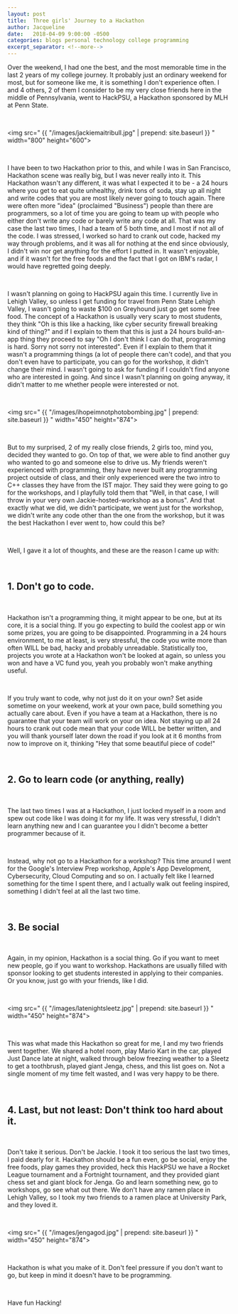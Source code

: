 ```yaml
---
layout: post
title:  Three girls' Journey to a Hackathon
author: Jacqueline
date:   2018-04-09 9:00:00 -0500
categories: blogs personal technology college programming
excerpt_separator: <!--more-->
---
```


Over the weekend, I had one the best, and the most memorable time in the last 2 years of my college journey. It probably just an ordinary weekend for most, but for someone like me, it is something I don't experience often. I and 4 others, 2 of them I consider to be my very close friends here in the middle of Pennsylvania, went to HackPSU, a Hackathon sponsored by MLH at Penn State.

<!--more-->

<br>

<img src=" {{ "/images/jackiemaitribull.jpg" | prepend: site.baseurl }} " width="800" height="600">

<br>

I have been to two Hackathon prior to this, and while I was in San Francisco, Hackathon scene was really big, but I was never really into it. This Hackathon wasn't any different, it was what I expected it to be - a 24 hours where you get to eat quite unhealthy, drink tons of soda, stay up all night and write codes that you are most likely never going to touch again. There were often more "idea" (proclaimed "Business") people than there are programmers, so a lot of time you are going to team up with people who either don't write any code or barely write any code at all. That was my case the last two times, I had a team of 5 both time, and I most if not all of the code. I was stressed, I worked so hard to crank out code, hacked my way through problems, and it was all for nothing at the end since obviously, I didn't win nor get anything for the effort I putted in. It wasn't enjoyable, and if it wasn't for the free foods and the fact that I got on IBM's radar, I would have regretted going deeply.

<br>

I wasn't planning on going to HackPSU again this time. I currently live in Lehigh Valley, so unless I get funding for travel from Penn State Lehigh Valley, I wasn't going to waste $100 on Greyhound just go get some free food. The concept of a Hackathon is usually very scary to most students, they think "Oh is this like a hacking, like cyber security firewall breaking kind of thing?" and if I explain to them that this is just a 24 hours build-an-app thing they proceed to say "Oh I don't think I can do that, programming is hard. Sorry not sorry not interested". Even if I explain to them that it wasn't a programming things (a lot of people there can't code), and that you don't even have to participate, you can go for the workshop, it didn't change their mind. I wasn't going to ask for funding if I couldn't find anyone who are interested in going. And since I wasn't planning on going anyway, it didn't matter to me whether people were interested or not.

<br>

<img src=" {{ "/images/ihopeimnotphotobombing.jpg" | prepend: site.baseurl }} " width="450" height="874">

<br>

But to my surprised, 2 of my really close friends, 2 girls too, mind you, decided they wanted to go. On top of that, we were able to find another guy who wanted to go and someone else to drive us. My friends weren't experienced with programming, they have never built any programming project outside of class, and their only experienced were the two intro to C++ classes they have from the IST major. They said they were going to go for the workshops, and I playfully told them that "Well, in that case, I will throw in your very own Jackie-hosted-workshop as a bonus". And that exactly what we did, we didn't participate, we went just for the workshop, we didn't write any code other than the one from the workshop, but it was the best Hackathon I ever went to, how could this be?

<br>

Well, I gave it a lot of thoughts, and these are the reason I came up with:

<br>

<h2>1. Don't go to code.</h2>

<br>

Hackathon isn't a programming thing, it might appear to be one, but at its core, it is a social thing. If you go expecting to build the coolest app or win some prizes, you are going to be disappointed. Programming in a 24 hours environment, to me at least, is very stressful, the code you write more than often WILL be bad, hacky and probably unreadable. Statistically too, projects you wrote at a Hackathon won't be looked at again, so unless you won and have a VC fund you, yeah you probably won't make anything useful.

<br>

If you truly want to code, why not just do it on your own? Set aside sometime on your weekend, work at your own pace, build something you actually care about. Even if you have a team at a Hackathon, there is no guarantee that your team will work on your on idea. Not staying up all 24 hours to crank out code mean that your code WILL be better written, and you will thank yourself later down the road if you look at it 6 months from now to improve on it, thinking "Hey that some beautiful piece of code!"

<br>

<h2>2. Go to learn code (or anything, really)</h2>

<br>

The last two times I was at a Hackathon, I just locked myself in a room and spew out code like I was doing it for my life. It was very stressful, I didn't learn anything new and I can guarantee you I didn't become a better programmer because of it.

<br>

Instead, why not go to a Hackathon for a workshop? This time around I went for the Google's Interview Prep workshop, Apple's App Development, Cybersecurity, Cloud Computing and so on. I actually felt like I learned something for the time I spent there, and I actually walk out feeling inspired, something I didn't feel at all the last two time.

<br>

<h2>3. Be social</h2>

<br>

Again, in my opinion, Hackathon is a social thing. Go if you want to meet new people, go if you want to workshop. Hackathons are usually filled with sponsor looking to get students interested in applying to their companies. Or you know, just go with your friends, like I did.

<br>

<img src=" {{ "/images/latenightsleetz.jpg" | prepend: site.baseurl }} " width="450" height="874">

<br>

This was what made this Hackathon so great for me, I and my two friends went together. We shared a hotel room, play Mario Kart in the car, played Just Dance late at night, walked through below freezing weather to a Sleetz to get a toothbrush, played giant Jenga, chess, and this list goes on. Not a single moment of my time felt wasted, and I was very happy to be there.

<br>

<h2>4. Last, but not least: Don't think too hard about it.</h2>

<br>

Don't take it serious. Don't be Jackie. I took it too serious the last two times, I paid dearly for it. Hackathon should be a fun even, go be social, enjoy the free foods, play games they provided, heck this HackPSU we have a Rocket League tournament and a Fortnight tournament, and they provided giant chess set and giant block for Jenga. Go and learn something new, go to workshops, go see what out there. We don't have any ramen place in Lehigh Valley, so I took my two friends to a ramen place at University Park, and they loved it.

<br>

<img src=" {{ "/images/jengagod.jpg" | prepend: site.baseurl }} " width="450" height="874">

<br>

Hackathon is what you make of it. Don't feel pressure if you don't want to go, but keep in mind it doesn't have to be programming.

<br>

Have fun Hacking!